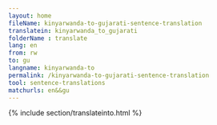 ```yaml
---
layout: home
fileName: kinyarwanda-to-gujarati-sentence-translation
translatein: kinyarwanda_to_gujarati
folderName : translate
lang: en
from: rw
to: gu
langname: kinyarwanda-to
permalink: /kinyarwanda-to-gujarati-sentence-translation
tool: sentence-translations
matchurls: en&&gu
---
```

{% include section/translateinto.html %}
